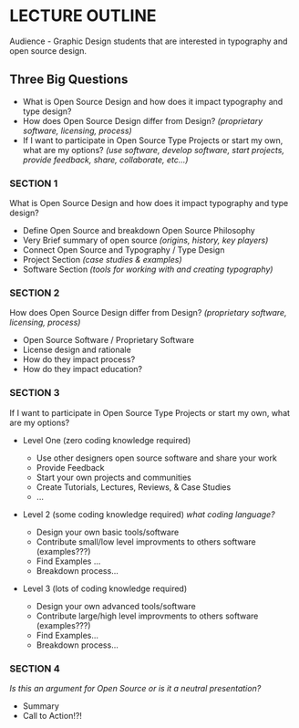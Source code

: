 # LECTURE OUTLINE

Audience - Graphic Design students that are interested in typography and open source design.

## Three Big Questions

- What is Open Source Design and how does it impact typography and type design?
- How does Open Source Design differ from Design? *(proprietary software, licensing, process)*
- If I want to participate in Open Source Type Projects or start my own, what are my options? *(use software, develop software, start projects, provide feedback, share, collaborate, etc...)* 


### SECTION 1 
What is Open Source Design and how does it impact typography and type design?

- Define Open Source and breakdown Open Source Philosophy
- Very Brief summary of open source *(origins, history, key players)*
- Connect Open Source and Typography / Type Design
- Project Section *(case studies & examples)* 
- Software Section *(tools for working with and creating typography)*

### SECTION 2
How does Open Source Design differ from Design? *(proprietary software, licensing, process)*

- Open Source Software / Proprietary Software
- License design and rationale
- How do they impact process?
- How do they impact education?

### SECTION 3
If I want to participate in Open Source Type Projects or start my own, what are my options?

- Level One (zero coding knowledge required)
  - Use other designers open source software and share your work
  - Provide Feedback
  - Start your own projects and communities
  - Create Tutorials, Lectures, Reviews, & Case Studies
  - ...
  
- Level 2 (some coding knowledge required) *what coding language?* 
  - Design your own basic tools/software
  - Contribute small/low level improvments to others software (examples???)
  - Find Examples ...
  - Breakdown process...
  
- Level 3 (lots of coding knowledge required)
  - Design your own advanced tools/software
  - Contribute large/high level improvments to others software (examples???)
  - Find Examples...
  - Breakdown process...
  
 ### SECTION 4
 *Is this an argument for Open Source or is it a neutral presentation?*
 - Summary
 - Call to Action!?!
